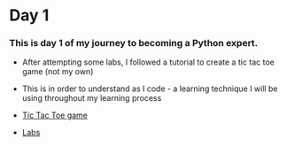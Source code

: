 # Day 1

### This is day 1 of my journey to becoming a Python expert. 

- After attempting some labs, I followed a tutorial to create a tic tac toe game (not my own)

- This is in order to understand as I code - a learning technique I will be using throughout my learning process

- [Tic Tac Toe game](https://github.com/a-abukar/python/tree/main/day-1/tictactoe-game)

- [Labs](https://github.com/a-abukar/python/tree/main/day-1/labs)